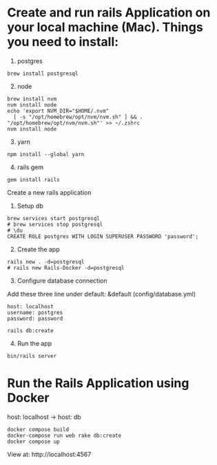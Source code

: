 # Create and run rails Application on your local machine (Mac). Things you need to install:

1. postgres
```
brew install postgresql
```

2. node
```
brew install nvm
nvm install node
echo 'export NVM_DIR="$HOME/.nvm"
  [ -s "/opt/homebrew/opt/nvm/nvm.sh" ] && . "/opt/homebrew/opt/nvm/nvm.sh"' >> ~/.zshrc
nvm install node
```

3. yarn
```
npm install --global yarn
```

4. rails gem
```
gem install rails
```


Create a new rails application

1. Setup db
```
brew services start postgresql
# brew services stop postgresql
# \du
CREATE ROLE postgres WITH LOGIN SUPERUSER PASSWORD 'password';
```

2. Create the app
```
rails new . -d=postgresql
# rails new Rails-Docker -d=postgresql
```

3. Configure database connection

Add these three line under default: &default (config/database.yml)
```
host: localhost
username: postgres
password: password
```

```
rails db:create
```

4. Run the app
```
bin/rails server
```

# Run the Rails Application using Docker

host: localhost -> host: db

```
docker compose build
docker-compose run web rake db:create
docker compose up
```

View at: http://localhost:4567